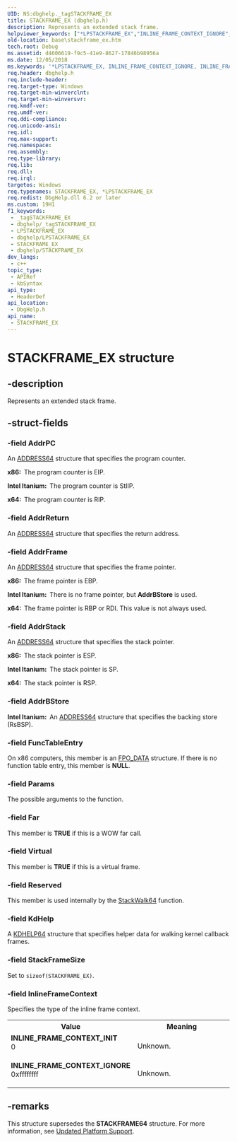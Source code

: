 ```yaml
---
UID: NS:dbghelp._tagSTACKFRAME_EX
title: STACKFRAME_EX (dbghelp.h)
description: Represents an extended stack frame.
helpviewer_keywords: ["*LPSTACKFRAME_EX","INLINE_FRAME_CONTEXT_IGNORE","INLINE_FRAME_CONTEXT_INIT","LPSTACKFRAME_EX","LPSTACKFRAME_EX structure pointer","STACKFRAME_EX","STACKFRAME_EX structure","_tagSTACKFRAME_EX","base.stackframe_ex","dbghelp/LPSTACKFRAME_EX","dbghelp/STACKFRAME_EX"]
old-location: base\stackframe_ex.htm
tech.root: Debug
ms.assetid: d4606619-f9c5-41e9-8627-17846b98956a
ms.date: 12/05/2018
ms.keywords: '*LPSTACKFRAME_EX, INLINE_FRAME_CONTEXT_IGNORE, INLINE_FRAME_CONTEXT_INIT, LPSTACKFRAME_EX, LPSTACKFRAME_EX structure pointer, STACKFRAME_EX, STACKFRAME_EX structure, _tagSTACKFRAME_EX, base.stackframe_ex, dbghelp/LPSTACKFRAME_EX, dbghelp/STACKFRAME_EX'
req.header: dbghelp.h
req.include-header: 
req.target-type: Windows
req.target-min-winverclnt: 
req.target-min-winversvr: 
req.kmdf-ver: 
req.umdf-ver: 
req.ddi-compliance: 
req.unicode-ansi: 
req.idl: 
req.max-support: 
req.namespace: 
req.assembly: 
req.type-library: 
req.lib: 
req.dll: 
req.irql: 
targetos: Windows
req.typenames: STACKFRAME_EX, *LPSTACKFRAME_EX
req.redist: DbgHelp.dll 6.2 or later
ms.custom: 19H1
f1_keywords:
 - _tagSTACKFRAME_EX
 - dbghelp/_tagSTACKFRAME_EX
 - LPSTACKFRAME_EX
 - dbghelp/LPSTACKFRAME_EX
 - STACKFRAME_EX
 - dbghelp/STACKFRAME_EX
dev_langs:
 - c++
topic_type:
 - APIRef
 - kbSyntax
api_type:
 - HeaderDef
api_location:
 - DbgHelp.h
api_name:
 - STACKFRAME_EX
---
```


# STACKFRAME_EX structure


## -description

Represents an extended stack frame.

## -struct-fields

### -field AddrPC

An <a href="/windows/desktop/api/dbghelp/ns-dbghelp-address64">ADDRESS64</a> structure that specifies the program 
      counter.
      

<b>x86:  </b>The program counter is EIP.

<b>Intel Itanium:  </b>The program counter is StIIP.

<b>x64:  </b>The program counter is RIP.

### -field AddrReturn

An <a href="/windows/desktop/api/dbghelp/ns-dbghelp-address64">ADDRESS64</a> structure that specifies 
      the return address.

### -field AddrFrame

An <a href="/windows/desktop/api/dbghelp/ns-dbghelp-address64">ADDRESS64</a> structure that specifies 
      the frame pointer.
      

<b>x86:  </b>The frame pointer is EBP.

<b>Intel Itanium:  </b>There is no frame pointer, but <b>AddrBStore</b> is used.

<b>x64:  </b>The frame pointer is RBP or RDI. This value is not always used.

### -field AddrStack

An <a href="/windows/desktop/api/dbghelp/ns-dbghelp-address64">ADDRESS64</a> structure that specifies 
      the stack pointer.
      

<b>x86:  </b>The stack pointer is ESP.

<b>Intel Itanium:  </b>The stack pointer is SP.

<b>x64:  </b>The stack pointer is RSP.

### -field AddrBStore

<b>Intel Itanium:  </b>An <a href="/windows/desktop/api/dbghelp/ns-dbghelp-address64">ADDRESS64</a> structure that specifies 
        the backing store (RsBSP).

### -field FuncTableEntry

On x86 computers, this member is an <a href="/windows/desktop/api/winnt/ns-winnt-fpo_data">FPO_DATA</a> 
      structure. If there is no function table entry, this member is <b>NULL</b>.

### -field Params

The possible arguments to the function.

### -field Far

This member is <b>TRUE</b> if this is a WOW far call.

### -field Virtual

This member is <b>TRUE</b> if this is a virtual frame.

### -field Reserved

This member is used internally by the <a href="/windows/desktop/api/dbghelp/nf-dbghelp-stackwalk64">StackWalk64</a> 
      function.

### -field KdHelp

A <a href="/windows/desktop/api/dbghelp/ns-dbghelp-kdhelp64">KDHELP64</a> structure that specifies helper data for 
      walking kernel callback frames.

### -field StackFrameSize

Set to <code>sizeof(STACKFRAME_EX)</code>.

### -field InlineFrameContext

Specifies the type of the inline frame context.

<table>
<tr>
<th>Value</th>
<th>Meaning</th>
</tr>

<tr>
<td width="40%"><a id="inline_frame_context_init"></a><a id="INLINE_FRAME_CONTEXT_INIT"></a><dl>
<dt><b>INLINE_FRAME_CONTEXT_INIT</b></dt>
<dt>0</dt>
</dl>
</td>
<td width="60%">
Unknown.
</td>
</tr>

<tr>
<td width="40%"><a id="inline_frame_context_ignore"></a><a id="INLINE_FRAME_CONTEXT_IGNORE"></a><dl>
<dt><b>INLINE_FRAME_CONTEXT_IGNORE</b></dt>
<dt>0xffffffff</dt>
</dl>
</td>
<td width="60%">
Unknown.
</td>
</tr>

</table>

## -remarks

This structure supersedes the <b>STACKFRAME64</b> structure. For more information, see 
<a href="/windows/desktop/Debug/updated-platform-support">Updated Platform Support</a>.
